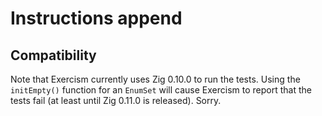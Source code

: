 # Instructions append

## Compatibility

Note that Exercism currently uses Zig 0.10.0 to run the tests.
Using the `initEmpty()` function for an `EnumSet` will cause Exercism to report that the tests fail (at least until Zig 0.11.0 is released).
Sorry.
